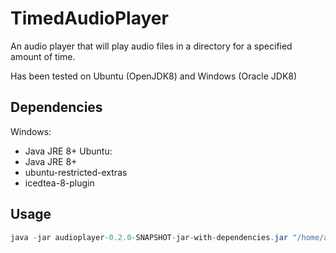 # TimedAudioPlayer
An audio player that will play audio files in a directory for a specified amount of time.

Has been tested on Ubuntu (OpenJDK8) and Windows (Oracle JDK8)

## Dependencies
Windows:
 * Java JRE 8+
Ubuntu:
 * Java JRE 8+
 * ubuntu-restricted-extras
 * icedtea-8-plugin

## Usage
```java
java -jar audioplayer-0.2.0-SNAPSHOT-jar-with-dependencies.jar "/home/ambauma/Music/Audiobooks/AudiobookSeries" 60000
```